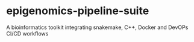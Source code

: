 # epigenomics-pipeline-suite
A bioinformatics toolkit integrating snakemake, C++, Docker and DevOPs CI/CD workflows
